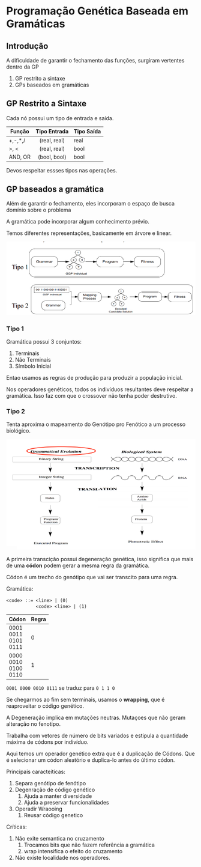 # Programação Genética Baseada em Gramáticas

## Introdução

A dificuldade de garantir o fechamento das funções, surgiram vertentes dentro da GP

1. GP restrito a sintaxe
2. GPs baseados em gramáticas

## GP Restrito a Sintaxe

Cada nó possui um tipo de entrada e saída.

Função | Tipo Entrada | Tipo Saída
-------|:--------------:|------------ 
+,-,*,/|(real, real)  | real
>, <   |(real, real)  | bool
AND, OR|(bool, bool)  | bool

Devos respeitar essses tipos nas operações.

## GP baseados a gramática

Além de garantir o fechamento, eles incorporam o espaço de busca domínio sobre o problema

A gramática pode incorporar algum conhecimento prévio.

Temos diferentes representações, basicamente em árvore e linear.

<img src="imgs/GP_tipos.png">

### Tipo 1

Gramática possui 3 conjuntos:
1. Terminais
2. Não Terminais
3. Símbolo Inicial

Entao usamos as regras de produção para produzir a população inicial.

Nos operadores genéticos, todos os indivíduos resultantes deve respeitar a gramática. Isso faz com que o crossover não tenha poder destrutivo.

### Tipo 2

Tenta aproxima o mapeamento do Genótipo pro Fenótico a um processo biológico.

<img src="imgs/GP_tipo2.png">

A primeira transcição possui degeneração genética, isso significa que mais de uma **códon** podem gerar a mesma regra da gramática.

Códon é um trecho do genótipo que vai ser transcito para uma regra.

Gramática:
```
<code> ::= <line> | (0)
           <code> <line> | (1)
```

Códon | Regra
------|-------
0001</br> 0011</br> 0101</br> 0111 | 0
0000</br> 0010</br> 0100</br> 0110 | 1

`0001 0000 0010 0111` se traduz para `0 1 1 0`


Se chegarmos ao fim sem terminais, usamos o **wrapping**, que é reaproveitar o código genético. 

A Degeneração implica em mutações neutras. Mutaçoes que não geram alteração no fenotipo.

Trabalha com vetores de número de bits variados e estipula a quantidade máxima de códons por indivíduo.

Aqui temos um operador genético extra que é a duplicação de Códons. Que é selecionar um códon aleatório e duplica-lo antes do último códon.

Principais caracteiticas:
1. Separa genótipo de fenótipo
2. Degenração de código genético
   1. Ajuda a manter diversidade
   2. Ajuda a preservar funcionalidades
3. Operadir Wraooing
   1. Reusar código genetico

Críticas:
1. Não exite semantica no cruzamento
   1. Trocamos bits que não fazem referência a gramática
   2. wrap intensifica o efeito do cruzamento
2. Não existe localidade nos operadores.